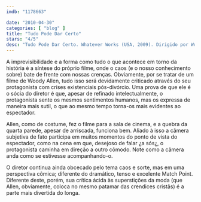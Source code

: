 ```yaml
---
imdb: "1178663"

date: "2010-04-30"
categories: [ "blog" ]
title: "Tudo Pode Dar Certo"
stars: "4/5"
desc: "Tudo Pode Dar Certo. Whatever Works (USA, 2009). Dirigido por Woody Allen. Escrito por Woody Allen. Com Larry David, Adam Brooks, Lyle Kanouse, Michael McKean, Clifford Lee Dickson, Yolonda Ross, Carolyn McCormick, Samantha Bee, Conleth Hill."
---
```

A imprevisibilidade e a forma como tudo o que acontece em torno da história é a síntese do próprio filme, onde o caos (e o nosso conhecimento sobre) bate de frente com nossas crenças. Obviamente, por se tratar de um filme de Woody Allen, tudo isso será devidamente criticado através do seu protagonista com crises existenciais pós-divórcio. Uma prova de que ele é o sócia do diretor é que, apesar de refinado intelectualmente, o protagonista sente os mesmos sentimentos humanos, mas os expressa de maneira mais sutil, o que ao mesmo tempo torna-os mais evidentes ao espectador.

Allen, como de costume, fez o filme para a sala de cinema, e a quebra da quarta parede, apesar de arriscada, funciona bem. Aliado à isso a câmera subjetiva de fato participa em muitos momentos do ponto de vista do espectador, como na cena em que, desejoso de falar ¿a sós¿, o protagonista caminha em direção a outro cômodo. Note como a câmera anda como se estivesse acompanhando-o.

O diretor continua ainda obcecado pelo tema caos e sorte, mas em uma perspectiva cômica; diferente do dramático, tenso e excelente Match Point. Diferente deste, porém, sua crítica ácida às superstições da moda (que Allen, obviamente, coloca no mesmo patamar das crendices cristãs) é a parte mais divertida do longa.
